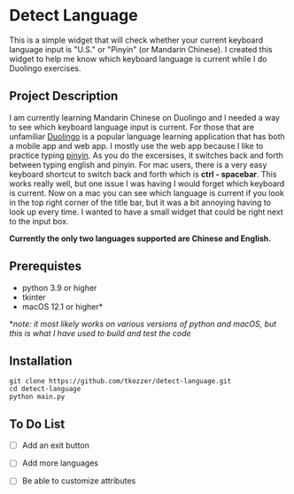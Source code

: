 # Detect Language
This is a simple widget that will check whether your current keyboard language input is "U.S." or "Pinyin" (or Mandarin Chinese). I created this widget to help me know which keyboard language is current while I do Duolingo exercises. 

## Project Description

I am currently learning Mandarin Chinese on Duolingo and I needed a way to see which keyboard language input is current. For those that are unfamiliar [Duolingo](https://www.duolingo.com) is a popular language learning application that has both a mobile app and web app. I mostly use the web app because I like to practice typing [pinyin](https://en.wikipedia.org/wiki/Pinyin). As you do the excersises, it switches back and forth between typing english and pinyin. For mac users, there is a very easy keyboard shortcut to switch back and forth which is **ctrl - spacebar**. This works really well, but one issue I was having I would forget which keyboard is current. Now on a mac you can see which language is current if you look in the top right corner of the title bar, but it was a bit annoying having to look up every time. I wanted to have a small widget that could be right next to the input box.

**Currently the only two languages supported are Chinese and English.**

## Prerequistes 

- python 3.9 or higher
- tkinter
- macOS 12.1 or higher*

**note: it most likely works on various versions of python and macOS, but this is what I have used to build and test the code*

## Installation
    git clone https://github.com/tkozzer/detect-language.git
    cd detect-language
    python main.py

## To Do List

- [ ] Add an exit button
- [ ] Add more languages
- [ ] Be able to customize attributes


